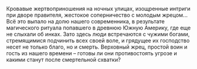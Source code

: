 <!--2016-11-26 21:20:01-->
Кровавые жертвоприношения на ночных улицах, изощренные интриги при дворе правителя, жестокое соперничество с молодым жрецом... Всё это выпало на долю нашего современника, в результате магического ритуала попавшего в древнюю Южную Америку, где еще не слыхали об инках. Зато здесь люди встречаются с чужими богами, стремящимися подчинить всех своей воле, и грядущее их господство несет не только благо, но и смерть.
    Верховный жрец, простой воин и гость из нашего времени – готовы ли они противостоять угрозе и какими станут после смертельной схватки?